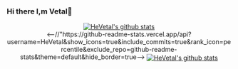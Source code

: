 ### Hi there I,m Vetal👋

<!--
**HeVetal/HeVetal** is a ✨ _special_ ✨ repository because its `README.md` (this file) appears on your GitHub profile.

Here are some ideas to get you started:

- 🔭 I’m currently working on ...
- 🌱 I’m currently learning ...
- 👯 I’m looking to collaborate on ...
- 🤔 I’m looking for help with ...
- 💬 Ask me about ...
- 📫 How to reach me: ...
- 😄 Pronouns: ...
- ⚡ Fun fact: ...
-->
<!-- Light Mode -->
<div align="center">
<a href="https://github-readme-stats.vercel.app/api?username=HeVetal&show_icons=true&include_commits=true&rank_icon=percentile&exclude_repo=github-readme-stats&theme=default&hide_border=true">
<img align="center" src="https://github-readme-stats.vercel.app/api?username=HeVetal&show_icons=true&include_commits=true&rank_icon=percentile&exclude_repo=github-readme-stats&theme=default&hide_border=true" alt="HeVetal's github stats"/>
</a>


<!-- Light Mode -->
<div align="center">
<--//"https://github-readme-stats.vercel.app/api?username=HeVetal&show_icons=true&include_commits=true&rank_icon=percentile&exclude_repo=github-readme-stats&theme=default&hide_border=true-->
<a href="https://github-readme-stats.vercel.app/api/wakatime?username=HeVetal\&layout=compact&langs_count=4">
<img align="center" src="https://github-readme-stats.vercel.app/api?username=HeVetal&show_icons=true&include_commits=true&rank_icon=percentile&exclude_repo=github-readme-stats&theme=default&hide_border=true" alt="HeVetal's github stats"/>
</a>

<!--[![Readme Card](https://github-readme-stats.vercel.app/api/pin/?username=HeVetal&repo=github-readme-stats)](https://github.com/HeVetal/github-readme-stats)-->
